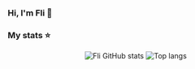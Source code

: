 ### Hi, I'm Fli 👋

### My stats ⭐

<div align="center">
<img alt="Fli GitHub stats" src="https://github-readme-stats.vercel.app/api?username=Not-Invalid&show_icons=true&theme=transparent"/>
<img alt="Top langs" src="https://github-readme-stats.vercel.app/api/top-langs/?username=Not-Invalid&layout=compact&&langs_count=8"/>
</div>

